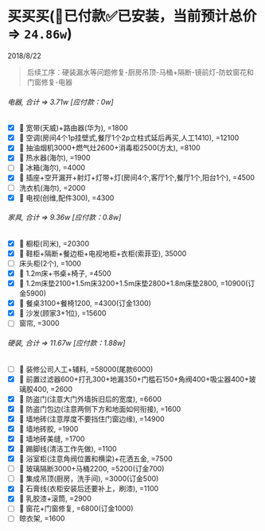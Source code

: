 # 买买买(👻已付款✅已安装，当前预计总价 => `24.86w`)
2018/8/22
> 后续工序：硬装漏水等问题修复-厨房吊顶-马桶+隔断-镜前灯-防蚊窗花和门窗修复-电器

###### 电器, 合计 => 3.71w [应付款：0w]
- [x] 👻 宽带(天威)+路由器(华为), =1800
- [x] 👻 空调(房间4个1p挂壁式,餐厅1个2p立柱式延后再买,人工1410), =12100
- [x] 👻 抽油烟机3000+燃气灶2600+消毒柜2500(方太), =8100
- [x] 👻 热水器(海尔), =1900
- [ ] 👻 冰箱(海尔), =4000
- [x] 👻 插座+空开漏开+射灯+灯带+灯(房间4个,客厅1个,餐厅1个,阳台1个), =4500
- [ ] 洗衣机(海尔), =2000
- [x] 👻 电视(创维,配件300), =4300
###### 家具, 合计 => 9.36w [应付款：0.8w]
- [x] 👻 橱柜(司米), =20300
- [x] 👻 鞋柜+隔断+餐边柜+电视地柜+衣柜(索菲亚), 35000
- [ ] 床头柜(2个), =1000
- [x] 👻 1.2m床+书桌+椅子, =4500
- [x] 👻 1.2m床垫2100+1.5m床3200+1.5m床垫2800+1.8m床垫2800, =10900(订金5900)
- [x] 👻 餐桌3100+餐椅1200, =4300(订金1300)
- [x] 👻 沙发(顾家3+1位), =15600
- [ ] 窗帘, =3000
###### 硬装, 合计 => 11.67w [应付款：1.88w]
- [ ] 👻 装修公司人工+辅料, =58000(尾款6000)
- [x] 👻 前置过滤器600+打孔300+地漏350+门槛石150+角阀400+吸尘器400+玻璃胶400, =2600
- [x] 👻 防盗门(注意大门外墙拆旧后的宽度), =6600
- [x] 👻 防盗门包边(注意两侧下方和地面如何衔接), =1600
- [x] 👻 墙地砖(注意厚度不要挡住门窗边缘), =14900
- [x] 👻 墙地砖胶, =1900
- [x] 👻 墙地砖美缝, =1700
- [x] 👻 踢脚线(清洁工作先做), =1100
- [x] 👻 浴室柜(注意角阀位置和横梁)+花洒五金, =7500
- [ ] 👻 玻璃隔断3000+马桶2200, =5200(订金700)
- [ ] 👻 集成吊顶(厨房，洗手间), =3000(订金500)
- [x] 👻 石膏线(衣柜安装后还要补上，刷漆), =1100
- [x] 👻 乳胶漆+滚筒, =2900
- [ ] 👻 窗花+门窗修复, =6800(订金1000)
- [ ] 晾衣架, =1600
